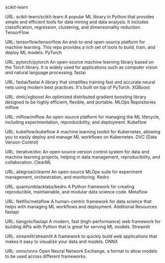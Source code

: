 scikit-learn  

URL: scikit-learn/scikit-learn
A popular ML library in Python that provides simple and efficient tools for data mining and data analysis. It includes classification, regression, clustering, and dimensionality reduction.
TensorFlow  

URL: tensorflow/tensorflow
An end-to-end open-source platform for machine learning. This repo provides a rich set of tools to build, train, and deploy ML models.
PyTorch  

URL: pytorch/pytorch
An open-source machine learning library based on the Torch library. It is widely used for applications such as computer vision and natural language processing.
fastai  

URL: fastai/fastai
A library that simplifies training fast and accurate neural nets using modern best practices. It's built on top of PyTorch.
XGBoost  

URL: dmlc/xgboost
An optimized distributed gradient boosting library designed to be highly efficient, flexible, and portable.
MLOps Repositories
mlflow  

URL: mlflow/mlflow
An open-source platform for managing the ML lifecycle, including experimentation, reproducibility, and deployment.
Kubeflow  

URL: kubeflow/kubeflow
A machine learning toolkit for Kubernetes, allowing you to easily deploy and manage ML workflows on Kubernetes.
DVC (Data Version Control)  

URL: iterative/dvc
An open-source version control system for data and machine learning projects, helping in data management, reproducibility, and collaboration.
ClearML  

URL: allegroai/clearml
An open-source MLOps suite for experiment management, orchestration, and monitoring.
Kedro  

URL: quantumblacklabs/kedro
A Python framework for creating reproducible, maintainable, and modular data science code.
Metaflow  

URL: Netflix/metaflow
A human-centric framework for data science that helps with managing ML workflows and deployment.
Additional Resources
fastapi  

URL: tiangolo/fastapi
A modern, fast (high-performance) web framework for building APIs with Python that is great for serving ML models.
Streamlit  

URL: streamlit/streamlit
A framework to quickly build web applications that makes it easy to visualize your data and models.
ONNX  

URL: onnx/onnx
Open Neural Network Exchange, a format to allow models to be used across different frameworks.
